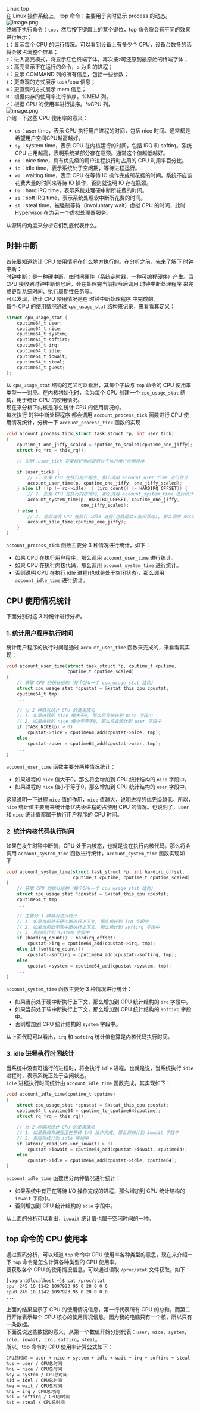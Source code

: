 Linux top <br />在 Linux 操作系统上， top 命令：主要用于实时显示 process 的动态。<br />![image.png](https://cdn.nlark.com/yuque/0/2021/png/396745/1622942962912-9daa6bd6-ba89-4bb2-953c-0d4316ce2b4d.png#averageHue=%23444444&clientId=uf45c400f-0b55-4&from=paste&height=583&id=u6ed049a1&originHeight=1750&originWidth=3323&originalType=binary&ratio=3&rotation=0&showTitle=false&size=2095994&status=done&style=none&taskId=u4144cabb-e6a7-4562-98a8-0cf61004c11&title=&width=1107.6666666666667)<br />终端下执行命令：`top`，然后按下键盘上的某个键位，top 命令将会有不同的效果进行展示；<br />`1`：显示每个 CPU 的运行情况。可以看到设备上有多少个 CPU，设备台数多的话将会被占满整个屏幕；<br />`z`：进入高亮模式，将显示红色终端字体。再次按`z`可还原到最原始的终端字体；<br />`b`：高亮显示正在运行的命令，s 为 R 的进程；<br />`c`：显示 COMMAND 列的所有信息，包括一些参数；<br />`t`：更直观的方式展示 task/cpu 信息；<br />`m`：更直观的方式展示 mem 信息；<br />`M`：根据内存的使用率进行排序。%MEM 列。<br />`P`：根据 CPU 的使用率进行排序。%CPU 列。<br />![image.png](https://cdn.nlark.com/yuque/0/2021/png/396745/1622943018402-4b180904-55e3-41f7-9de6-5774b2632c87.png#averageHue=%23444444&clientId=uf45c400f-0b55-4&from=paste&height=583&id=u5ee94033&originHeight=1750&originWidth=3323&originalType=binary&ratio=3&rotation=0&showTitle=false&size=2092809&status=done&style=none&taskId=u4639815e-7da8-4346-8c0d-4d10e43ca85&title=&width=1107.6666666666667)<br />介绍一下这些 CPU 使用率的意义：

- `us`：user time，表示 CPU 执行用户进程的时间，包括 nice 时间。通常都是希望用户空间CPU越高越好。
- `sy`：system time，表示 CPU 在内核运行的时间，包括 IRQ 和 softirq。系统 CPU 占用越高，表明系统某部分存在瓶颈。通常这个值越低越好。
- `ni`：nice time，具有优先级的用户进程执行时占用的 CPU 利用率百分比。
- `id`：idle time，表示系统处于空闲期，等待进程运行。
- `wa`：waiting time，表示 CPU 在等待 IO 操作完成所花费的时间。系统不应该花费大量的时间来等待 IO 操作，否则就说明 IO 存在瓶颈。
- `hi`：hard IRQ time，表示系统处理硬中断所花费的时间。
- `si`：soft IRQ time，表示系统处理软中断所花费的时间。
- `st`：steal time，被强制等待（involuntary wait）虚拟 CPU 的时间，此时 Hypervisor 在为另一个虚拟处理器服务。

从源码的角度来分析它们到底代表什么。
<a name="LrCus"></a>
## 时钟中断
首先要知道统计 CPU 使用情况在什么地方执行的。在分析之前，先来了解下 时钟中断：<br />时钟中断：是一种硬中断，由时间硬件（系统定时器，一种可编程硬件）产生。当 CPU 接收到时钟中断信号后，会在处理完当前指令后调用 时钟中断处理程序 来完成更新系统时间、执行周期性任务等。<br />可以发现，统计 CPU 使用情况是在 时钟中断处理程序 中完成的。<br />每个 CPU 的使用情况通过 `cpu_usage_stat` 结构来记录，来看看其定义：
```c
struct cpu_usage_stat {
    cputime64_t user;
    cputime64_t nice;
    cputime64_t system;
    cputime64_t softirq;
    cputime64_t irq;
    cputime64_t idle;
    cputime64_t iowait;
    cputime64_t steal;
    cputime64_t guest;
};
```
从 `cpu_usage_stat` 结构的定义可以看出，其每个字段与 `top` 命令的 CPU 使用率类型一一对应。在内核初始化时，会为每个 CPU 创建一个 `cpu_usage_stat` 结构，用于统计 CPU 的使用情况。<br />现在来分析下内核是怎么统计 CPU 的使用情况的。<br />每次执行 时钟中断处理程序 都会调用 `account_process_tick` 函数进行 CPU 使用情况统计，分析一下 `account_process_tick` 函数的实现：
```c
void account_process_tick(struct task_struct *p, int user_tick)
{
    cputime_t one_jiffy_scaled = cputime_to_scaled(cputime_one_jiffy);
    struct rq *rq = this_rq();

    // 说明：user_tick 变量标识当前是否处于执行用户应用程序

    if (user_tick) {
        // 1. 如果 CPU 在执行用户程序, 那么调用 account_user_time 进行统计
        account_user_time(p, cputime_one_jiffy, one_jiffy_scaled);
    } else if ((p != rq->idle) || (irq_count() != HARDIRQ_OFFSET)) {
        // 2. 如果 CPU 在执行内核代码, 那么调用 account_system_time 进行统计
        account_system_time(p, HARDIRQ_OFFSET, cputime_one_jiffy,
                            one_jiffy_scaled);
    } else {
        // 3. 否则说明 CPU 在执行 idle 进程(也就是处于空闲状态), 那么调用 account_idle_time 进行统计
        account_idle_time(cputime_one_jiffy);
    }
}
```
`account_process_tick` 函数主要分 3 种情况进行统计，如下：

- 如果 CPU 在执行用户程序，那么调用 `account_user_time` 进行统计。
- 如果 CPU 在执行内核代码，那么调用 `account_system_time` 进行统计。
- 否则说明 CPU 在执行 idle 进程(也就是处于空闲状态)，那么调用 `account_idle_time` 进行统计。
<a name="BH0Ac"></a>
## CPU 使用情况统计
下面分别对这 3 种统计进行分析。
<a name="UkzOd"></a>
### 1. 统计用户程序执行时间
统计用户程序的执行时间是通过 `account_user_time` 函数来完成的，来看看其实现：
```c
void account_user_time(struct task_struct *p, cputime_t cputime,
                       cputime_t cputime_scaled)
{
    // 获取 CPU 的统计结构（每个CPU一个 cpu_usage_stat 结构）
    struct cpu_usage_stat *cpustat = &kstat_this_cpu.cpustat; 
    cputime64_t tmp;
    ...

    // 分 2 种情况统计 CPU 的使用情况
    // 1. 如果进程的 nice 值大于0, 那么将会统计到 nice 字段中
    // 2. 如果进程的 nice 值小于等于0, 那么将会统计到 user 字段中
    if (TASK_NICE(p) > 0)
        cpustat->nice = cputime64_add(cpustat->nice, tmp);
    else
        cpustat->user = cputime64_add(cpustat->user, tmp);
    ...
}
```
`account_user_time` 函数主要分两种情况统计：

- 如果进程的 `nice` 值大于0，那么将会增加到 CPU 统计结构的 `nice` 字段中。
- 如果进程的 `nice` 值小于等于0，那么增加到 CPU 统计结构的 `user` 字段中。

这里说明一下进程 `nice` 值的作用，`nice` 值越大，说明进程的优先级越低。所以，`nice` 统计值主要用来统计低优先级进程的占使用 CPU 的情况。也说明了，`user` 和 `nice` 统计值都属于执行用户程序的 CPU 时间。
<a name="hwjhH"></a>
### 2. 统计内核代码执行时间
如果在发生时钟中断前，CPU 处于内核态，也就是说在执行内核代码。那么将会调用 `account_system_time` 函数进行统计，`account_system_time` 函数实现如下：
```c
void account_system_time(struct task_struct *p, int hardirq_offset,
                         cputime_t cputime, cputime_t cputime_scaled)
{
    // 获取 CPU 的统计结构（每个CPU一个 cpu_usage_stat 结构）
    struct cpu_usage_stat *cpustat = &kstat_this_cpu.cpustat;
    cputime64_t tmp;
    ...

    // 主要分 3 种情况进行统计
    // 1. 如果当前处于硬中断执行上下文, 那么统计到 irq 字段中
    // 2. 如果当前处于软中断执行上下文, 那么统计到 softirq 字段中
    // 3. 否则统计到 system 字段中
    if (hardirq_count() - hardirq_offset)
        cpustat->irq = cputime64_add(cpustat->irq, tmp);
    else if (softirq_count())
        cpustat->softirq = cputime64_add(cpustat->softirq, tmp);
    else
        cpustat->system = cputime64_add(cpustat->system, tmp);
    ...
}
```
`account_system_time` 函数主要分 3 种情况进行统计：

- 如果当前处于硬中断执行上下文，那么增加到 CPU 统计结构的 `irq` 字段中。
- 如果当前处于软中断执行上下文，那么增加到 CPU 统计结构的 `softirq` 字段中。
- 否则增加到 CPU 统计结构的 `system` 字段中。

从上面代码可以看出，`irq` 和 `softirq` 统计值也算是内核代码执行时间。
<a name="M5g68"></a>
### 3. idle 进程执行时间统计
当系统中没有可运行的进程时，将会执行 `idle` 进程。也就是说，当系统执行 `idle` 进程时，表示系统正处于空闲状态。<br />`idle` 进程执行时间统计由 `account_idle_time` 函数完成，其实现如下：
```c
void account_idle_time(cputime_t cputime)
{
    struct cpu_usage_stat *cpustat = &kstat_this_cpu.cpustat;
    cputime64_t cputime64 = cputime_to_cputime64(cputime);
    struct rq *rq = this_rq();

    // 分 2 种情况统计 CPU 的使用情况
    // 1. 如果系统有进程正在等待 I/O 操作完成, 那么将统计到 iowait 字段中
    // 2. 否则将统计到 idle 字段中
    if (atomic_read(&rq->nr_iowait) > 0)
        cpustat->iowait = cputime64_add(cpustat->iowait, cputime64);
    else
        cpustat->idle = cputime64_add(cpustat->idle, cputime64);
}
```
`account_idle_time` 函数也分两种情况进行统计：

- 如果系统中有正在等待 I/O 操作完成的进程，那么增加到 CPU 统计结构的 `iowait` 字段中。
- 否则增加到 CPU 统计结构的 `idle` 字段中。

从上面的分析可以看出，`iowait` 统计值也属于空闲时间的一种。
<a name="Cc4Rb"></a>
## top 命令的 CPU 使用率
通过源码分析，可以知道 `top` 命令中 CPU 使用率各种类型的意思，现在来介绍一下 `top` 命令是怎么计算各种类型的 CPU 使用率。<br />要获取各个 CPU 的使用情况信息，可以通过读取 `/proc/stat` 文件获取，如下：
```bash
[vagrant@localhost ~]$ cat /proc/stat
cpu  245 10 1142 1097923 95 0 28 0 0 0
cpu0 245 10 1142 1097923 95 0 28 0 0 0
...
```
上面的结果显示了 CPU 的使用情况信息，第一行代表所有 CPU 的总和，而第二行开始表示每个 CPU 核心的使用情况信息。因为我的电脑只有一个核，所以只有一条数据。<br />下面说说这些数据的意义，从第一个数值开始分别代表：`user`，`nice`，`system`，`idle`，`iowait`， `irq`，`softirq`，`steal`。<br />所以，top 命令的 CPU 使用率计算公式如下：
```bash
CPU总时间 = user + nice + system + idle + wait + irq + softirq + steal
%us = user / CPU总时间
%ni = nice / CPU总时间
%sy = system / CPU总时间
%id = idel / CPU总时间
%wa = wait / CPU总时间
%hi = irq / CPU总时间
%si = softirq / CPU总时间
%st = steal / CPU总时间
```
